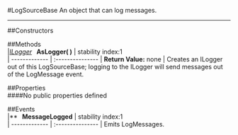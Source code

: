 #LogSourceBase
  An object that can log messages. 

---
##Constructors 


##Methods  
|*[ILogger](http://dynamods.github.io/DynamoAPI/Dynamo_Interfaces/ILogger)* **&nbsp;&nbsp;AsLogger( )** |  stability index:1  
| ------------- | :--------------- 
| **Return Value:** none
|  Creates an ILogger out of this LogSourceBase; logging to the ILogger will send messages out of the LogMessage event. 






##Properties  
####No public properties defined

##Events  
|** **&nbsp;&nbsp;MessageLogged** |  stability index:1  
| ------------- | :--------------- 
|  Emits LogMessages. 




